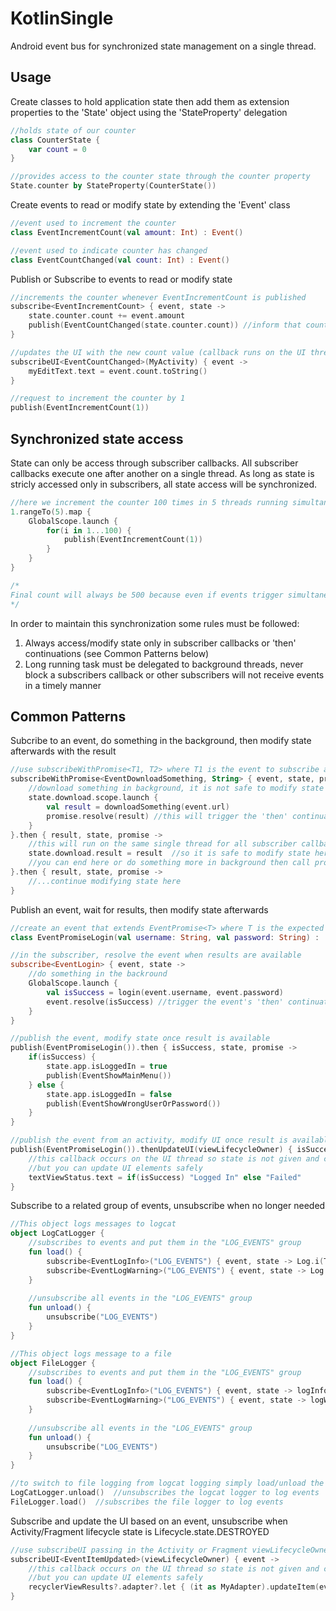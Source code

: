 # KotlinSingle

Android event bus for synchronized state management on a single thread.

## Usage

Create classes to hold application state then add them as extension properties to the 'State' object using the 'StateProperty' delegation

```kotlin
//holds state of our counter
class CounterState {
    var count = 0
}

//provides access to the counter state through the counter property
State.counter by StateProperty(CounterState())
```

Create events to read or modify state by extending the 'Event' class

```kotlin
//event used to increment the counter
class EventIncrementCount(val amount: Int) : Event()

//event used to indicate counter has changed
class EventCountChanged(val count: Int) : Event()
```

Publish or Subscribe to events to read or modify state

```kotlin
//increments the counter whenever EventIncrementCount is published
subscribe<EventIncrementCount> { event, state ->
    state.counter.count += event.amount
    publish(EventCountChanged(state.counter.count)) //inform that count has changed
}

//updates the UI with the new count value (callback runs on the UI thread)
subscribeUI<EventCountChanged>(MyActivity) { event ->
    myEditText.text = event.count.toString()
}

//request to increment the counter by 1
publish(EventIncrementCount(1))
```

## Synchronized state access

State can only be access through subscriber callbacks.  All subscriber callbacks execute one after another on a single thread.  As long as state is stricly accessed only in subscribers, all state access will be synchronized.

```kotlin
//here we increment the counter 100 times in 5 threads running simultaneously
1.rangeTo(5).map { 
    GlobalScope.launch {
        for(i in 1...100) {
            publish(EventIncrementCount(1))
        }
    }
}

/*
Final count will always be 500 because even if events trigger simultaneously they are handled one after another.
*/
```
In order to maintain this synchronization some rules must be followed:

1. Always access/modify state only in subscriber callbacks or 'then' continuations (see Common Patterns below)
2. Long running task must be delegated to background threads, never block a subscribers callback or other subscribers will not receive events in a timely manner

## Common Patterns

Subcribe to an event, do something in the background, then modify state afterwards with the result

```kotlin
//use subscribeWithPromise<T1, T2> where T1 is the event to subscribe and T2 is the expected result  
subscribeWithPromise<EventDownloadSomething, String> { event, state, promise ->
    //download something in background, it is not safe to modify state inside the coroutine
    state.download.scope.launch {
        val result = downloadSomething(event.url)
        promise.resolve(result) //this will trigger the 'then' continuation below
    }
}.then { result, state, promise ->
    //this will run on the same single thread for all subscriber callbacks
    state.download.result = result  //so it is safe to modify state here  
    //you can end here or do something more in background then call promise.resolve again to continue modifying state
}.then { result, state, promise ->
    //...continue modifying state here
}
```

Publish an event, wait for results, then modify state afterwards

```kotlin
//create an event that extends EventPromise<T> where T is the expected result
class EventPromiseLogin(val username: String, val password: String) :  EventPromise<Boolean>()

//in the subscriber, resolve the event when results are available
subscribe<EventLogin> { event, state ->
    //do something in the backround
    GlobalScope.launch {
        val isSuccess = login(event.username, event.password)
        event.resolve(isSuccess) //trigger the event's 'then' continuation
    }
}

//publish the event, modify state once result is available
publish(EventPromiseLogin()).then { isSuccess, state, promise ->
    if(isSuccess) {
        state.app.isLoggedIn = true
        publish(EventShowMainMenu())
    } else {
        state.app.isLoggedIn = false
        publish(EventShowWrongUserOrPassword())
    }
}

//publish the event from an activity, modify UI once result is available
publish(EventPromiseLogin()).thenUpdateUI(viewLifecycleOwner) { isSuccess ->
	//this callback occurs on the UI thread so state is not given and cannot be modified here
	//but you can update UI elements safely
	textViewStatus.text = if(isSuccess) "Logged In" else "Failed"
}
```

Subscribe to a related group of events, unsubscribe when no longer needed

```kotlin
//This object logs messages to logcat
object LogCatLogger {
    //subscribes to events and put them in the "LOG_EVENTS" group
    fun load() {
        subscribe<EventLogInfo>("LOG_EVENTS") { event, state -> Log.i(TAG, event.message) }
        subscribe<EventLogWarning>("LOG_EVENTS") { event, state -> Log.w(TAG, event.message) }
    }
    
    //unsubscribe all events in the "LOG_EVENTS" group
    fun unload() {
        unsubscribe("LOG_EVENTS")
    }
}

//This object logs message to a file
object FileLogger {
    //subscribes to events and put them in the "LOG_EVENTS" group
    fun load() {
        subscribe<EventLogInfo>("LOG_EVENTS") { event, state -> logInfoToFile(TAG, event.message) }
        subscribe<EventLogWarning>("LOG_EVENTS") { event, state -> logWarningToFile(TAG, event.message) }
    }
    
    //unsubscribe all events in the "LOG_EVENTS" group
    fun unload() {
        unsubscribe("LOG_EVENTS")
    }
}

//to switch to file logging from logcat logging simply load/unload the modules
LogCatLogger.unload()  //unsubscribes the logcat logger to log events
FileLogger.load()  //subscribes the file logger to log events
```

Subscribe and update the UI based on an event, unsubscribe when Activity/Fragment lifecycle state is Lifecycle.state.DESTROYED

```kotlin
//use subscribeUI passing in the Activity or Fragment viewLifecycleOwner, when the activity or fragment dies the event will be automatically unsubscribed
subscribeUI<EventItemUpdated>(viewLifecycleOwner) { event ->
    //this callback occurs on the UI thread so state is not given and cannot be modified here
	//but you can update UI elements safely
    recyclerViewResults?.adapter?.let { (it as MyAdapter).updateItem(event.index) }
}
```